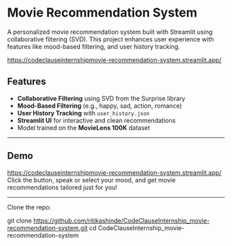 #  Movie Recommendation System

A personalized movie recommendation system built with Streamlit using collaborative filtering (SVD). This project enhances user experience with features like mood-based filtering, and user history tracking.

https://codeclauseinternshipmovie-recommendation-system.streamlit.app/
##  Features

-  **Collaborative Filtering** using SVD from the Surprise library  
-  **Mood-Based Filtering** (e.g., happy, sad, action, romance)
-  **User History Tracking** with `user_history.json`
-  **Streamlit UI** for interactive and clean recommendations
-  Model trained on the **MovieLens 100K** dataset

---

## Demo
https://codeclauseinternshipmovie-recommendation-system.streamlit.app/
Click the button, speak or select your mood, and get movie recommendations tailored just for you!

---

Clone the repo:

git clone https://github.com/ritikashinde/CodeClauseInternship_movie-recommendation-system.git
cd CodeClauseInternship_movie-recommendation-system
